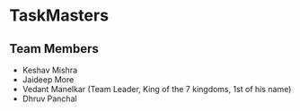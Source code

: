 # TaskMasters
<h2>Team Members</h2>
<ul>
  <li>Keshav Mishra </li>
  <li>Jaideep More</li>
  <li>Vedant Manelkar (Team Leader, King of the 7 kingdoms, 1st of his name)</li>
  <li>Dhruv Panchal </li>
</ul>
